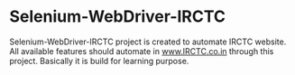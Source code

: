 # Selenium-WebDriver-IRCTC
Selenium-WebDriver-IRCTC project is created to automate IRCTC website. All available features should automate in www.IRCTC.co.in through this project. Basically it is build for learning purpose.
